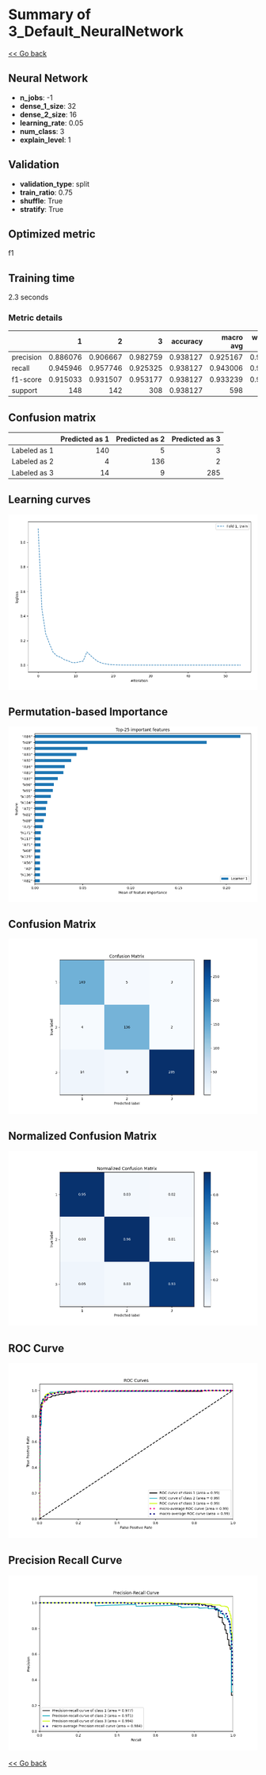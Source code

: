 # Summary of 3_Default_NeuralNetwork

[<< Go back](../README.md)


## Neural Network
- **n_jobs**: -1
- **dense_1_size**: 32
- **dense_2_size**: 16
- **learning_rate**: 0.05
- **num_class**: 3
- **explain_level**: 1

## Validation
 - **validation_type**: split
 - **train_ratio**: 0.75
 - **shuffle**: True
 - **stratify**: True

## Optimized metric
f1

## Training time

2.3 seconds

### Metric details
|           |          1 |          2 |          3 |   accuracy |   macro avg |   weighted avg |   logloss |
|:----------|-----------:|-----------:|-----------:|-----------:|------------:|---------------:|----------:|
| precision |   0.886076 |   0.906667 |   0.982759 |   0.938127 |    0.925167 |       0.940762 |  0.199679 |
| recall    |   0.945946 |   0.957746 |   0.925325 |   0.938127 |    0.943006 |       0.938127 |  0.199679 |
| f1-score  |   0.915033 |   0.931507 |   0.953177 |   0.938127 |    0.933239 |       0.938591 |  0.199679 |
| support   | 148        | 142        | 308        |   0.938127 |  598        |     598        |  0.199679 |


## Confusion matrix
|              |   Predicted as 1 |   Predicted as 2 |   Predicted as 3 |
|:-------------|-----------------:|-----------------:|-----------------:|
| Labeled as 1 |              140 |                5 |                3 |
| Labeled as 2 |                4 |              136 |                2 |
| Labeled as 3 |               14 |                9 |              285 |

## Learning curves
![Learning curves](learning_curves.png)

## Permutation-based Importance
![Permutation-based Importance](permutation_importance.png)
## Confusion Matrix

![Confusion Matrix](confusion_matrix.png)


## Normalized Confusion Matrix

![Normalized Confusion Matrix](confusion_matrix_normalized.png)


## ROC Curve

![ROC Curve](roc_curve.png)


## Precision Recall Curve

![Precision Recall Curve](precision_recall_curve.png)



[<< Go back](../README.md)
